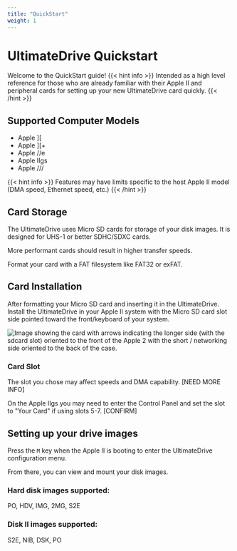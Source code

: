 ```yaml
---
title: "QuickStart"
weight: 1
---
```

# UltimateDrive Quickstart
Welcome to the QuickStart guide!
{{< hint info >}}
Intended as a high level reference for those who are already familiar with their Apple II and peripheral cards for setting up your new UltimateDrive card quickly. 
{{< /hint >}}

## Supported Computer Models
- Apple ][
- Apple ][+
- Apple //e
- Apple IIgs
- Apple ///

{{< hint info >}}
Features may have limits specific to the host Apple II model (DMA speed, Ethernet speed, etc.)
{{< /hint >}}

## Card Storage

The UltimateDrive uses Micro SD cards for storage of your disk images.  It is designed for UHS-1 or better SDHC/SDXC cards.

More performant cards should result in higher transfer speeds.

Format your card with a FAT filesystem like FAT32 or exFAT.

## Card Installation

After formatting your Micro SD card and inserting it in the UltimateDrive.  Install the UltimateDrive in your Apple II system with the Micro SD card slot side pointed toward the front/keyboard of your system.

![Image showing the card with arrows indicating the longer side (with the sdcard slot) oriented to the front of the Apple 2 with the short / networking side oriented to the back of the case.](/udrive-docs/img/cardinstall00.png)

### Card Slot

The slot you chose may affect speeds and DMA capability.  [NEED MORE INFO]

On the Apple IIgs you may need to enter the Control Panel and set the slot to "Your Card" if using slots 5-7.  [CONFIRM]

## Setting up your drive images
Press the `M` key when the Apple II is booting to enter the UltimateDrive configuration menu. 

From there, you can view and mount your disk images.  

### Hard disk images supported:
PO, HDV, IMG, 2MG, S2E

### Disk II images supported:
S2E, NIB, DSK, PO



